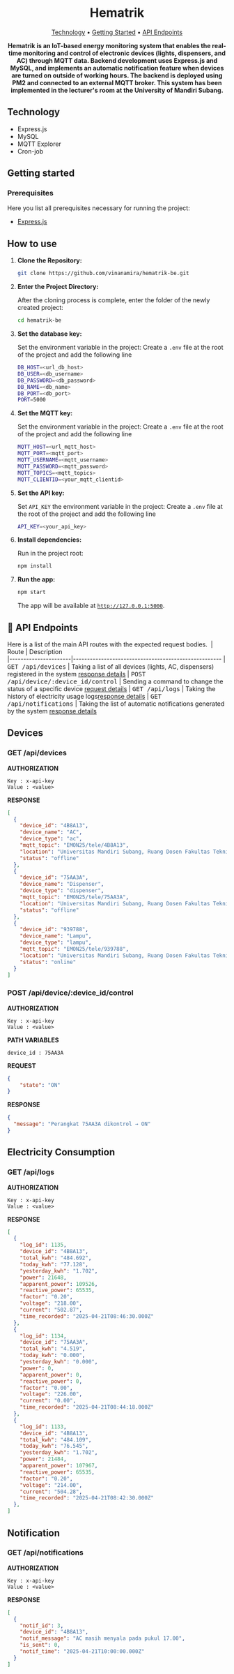 <h1 align="center" style="font-weight: bold;">Hematrik</h1>

<p align="center">
 <a href="#tech">Technology</a> • 
 <a href="#started">Getting Started</a> • 
 <a href="#routes">API Endpoints</a> 
</p>

<p align="center">
    <b>Hematrik is an IoT-based energy monitoring system that enables the real-time monitoring and control of electronic devices (lights, dispensers, and AC) through MQTT data. Backend development uses Express.js and MySQL, and implements an automatic notification feature when devices are turned on outside of working hours. The backend is deployed using PM2 and connected to an external MQTT broker. This system has been implemented in the lecturer's room at the University of Mandiri Subang.   </b>
</p>

<h2 id="technologies">Technology</h2>

- Express.js
- MySQL
- MQTT Explorer
- Cron-job

<h2 id="started">Getting started</h2>

<h3>Prerequisites</h3>

Here you list all prerequisites necessary for running the project:

- [Express.js](https://expressjs.com/en/starter/hello-world.html)

## How to use

1. **Clone the Repository:**

   ```bash
   git clone https://github.com/vinanamira/hematrik-be.git
   ```
   
2. **Enter the Project Directory:**

   After the cloning process is complete, enter the folder of the newly created project:

   ```bash
   cd hematrik-be
   ```

3. **Set the database key:**

   Set the environment variable in the project: Create a `.env` file at the root of the project and add the following line

    ```bash
   DB_HOST=<url_db_host>
   DB_USER=<db_username>
   DB_PASSWORD=<db_password>
   DB_NAME=<db_name>
   DB_PORT=<db_port>
   PORT=5000
   ```
    
4. **Set the MQTT key:**

   Set the environment variable in the project: Create a `.env` file at the root of the project and add the following line

    ```bash
    MQTT_HOST=<url_mqtt_host>
    MQTT_PORT=<mqtt_port>
    MQTT_USERNAME=<mqtt_username>
    MQTT_PASSWORD=<mqtt_password>
    MQTT_TOPICS=<mqtt_topics>
    MQTT_CLIENTID=<your_mqtt_clientid>
   ```
    
5. **Set the API key:**

   Set `API_KEY` the environment variable in the project: Create a `.env` file at the root of the project and add the following line

    ```bash
   API_KEY=<your_api_key>
   ```

6. **Install dependencies:**

   Run in the project root:

   ```bash
   npm install
   ```

7. **Run the app:**

   ```bash
   npm start
   ```

   The app will be available at [`http://127.0.0.1:5000`](http://127.0.0.1:5000).

<h2 id="routes">📍 API Endpoints</h2>

Here is a list of the main API routes with the expected request bodies.
​
| Route               | Description                                          
|----------------------|-----------------------------------------------------
| <kbd>GET /api/devices</kbd>     | Taking a list of all devices (lights, AC, dispensers) registered in the system [response details](#get-all-device)
| <kbd>POST /api/device/:device_id/control</kbd>     | Sending a command to change the status of a specific device [request details](#post-device-detail)
| <kbd>GET /api/logs</kbd>     | Taking the history of electricity usage logs[response details](#get-logs-detail)
| <kbd>GET /api/notifications</kbd>     | Taking the list of automatic notifications generated by the system [response details](#get-notification-detail)

<h2>Devices</h2>

<h3 id="#get-all-device">GET /api/devices</h3>

**AUTHORIZATION**

```
Key : x-api-key
Value : <value>
```

**RESPONSE**
```json
[
  {
    "device_id": "4B8A13",
    "device_name": "AC",
    "device_type": "ac",
    "mqtt_topic": "EMON25/tele/4B8A13",
    "location": "Universitas Mandiri Subang, Ruang Dosen Fakultas Teknik",
    "status": "offline"
  },
  {
    "device_id": "75AA3A",
    "device_name": "Dispenser",
    "device_type": "dispenser",
    "mqtt_topic": "EMON25/tele/75AA3A",
    "location": "Universitas Mandiri Subang, Ruang Dosen Fakultas Teknik",
    "status": "offline"
  },
  {
    "device_id": "939788",
    "device_name": "Lampu",
    "device_type": "lampu",
    "mqtt_topic": "EMON25/tele/939788",
    "location": "Universitas Mandiri Subang, Ruang Dosen Fakultas Teknik",
    "status": "online"
  }
]
```


<h3 id="post-device-detail">POST /api/device/:device_id/control</h3>

**AUTHORIZATION**

```
Key : x-api-key
Value : <value>
```

**PATH VARIABLES**

```
device_id : 75AA3A
```

**REQUEST**

```json
{
    "state": "ON"
}
```


**RESPONSE**
```json
{
  "message": "Perangkat 75AA3A dikontrol → ON"
}
```
<h2>Electricity Consumption</h2>

<h3 id="get-logs-detail">GET /api/logs</h3>

**AUTHORIZATION**

```
Key : x-api-key
Value : <value>
```

**RESPONSE**
```json
[
  {
    "log_id": 1135,
    "device_id": "4B8A13",
    "total_kwh": "484.692",
    "today_kwh": "77.128",
    "yesterday_kwh": "1.702",
    "power": 21648,
    "apparent_power": 109526,
    "reactive_power": 65535,
    "factor": "0.20",
    "voltage": "218.00",
    "current": "502.87",
    "time_recorded": "2025-04-21T08:46:30.000Z"
  },
  {
    "log_id": 1134,
    "device_id": "75AA3A",
    "total_kwh": "4.519",
    "today_kwh": "0.000",
    "yesterday_kwh": "0.000",
    "power": 0,
    "apparent_power": 0,
    "reactive_power": 0,
    "factor": "0.00",
    "voltage": "226.00",
    "current": "0.00",
    "time_recorded": "2025-04-21T08:44:18.000Z"
  },
  {
    "log_id": 1133,
    "device_id": "4B8A13",
    "total_kwh": "484.109",
    "today_kwh": "76.545",
    "yesterday_kwh": "1.702",
    "power": 21484,
    "apparent_power": 107967,
    "reactive_power": 65535,
    "factor": "0.20",
    "voltage": "214.00",
    "current": "504.28",
    "time_recorded": "2025-04-21T08:42:30.000Z"
  },
]
```

<h2>Notification<//h2>

<h3 id="get-notification-detail">GET /api/notifications</h3>

**AUTHORIZATION**

```
Key : x-api-key
Value : <value>
```


**RESPONSE**
```json
[
  {
    "notif_id": 3,
    "device_id": "4B8A13",
    "notif_message": "AC masih menyala pada pukul 17.00",
    "is_sent": 0,
    "notif_time": "2025-04-21T10:00:00.000Z"
  }
]
```
